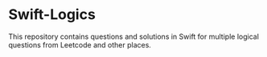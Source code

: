 # Swift-Logics

This repository contains questions and solutions in Swift for multiple logical questions from Leetcode and other places.
